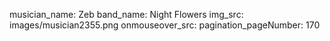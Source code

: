 musician_name: Zeb
band_name: Night Flowers
img_src: images/musician2355.png
onmouseover_src: 
pagination_pageNumber: 170